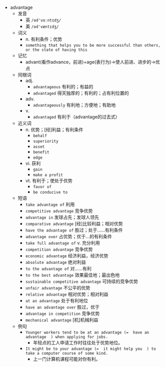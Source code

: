 - advantage
  - 发音
    - 英 `/əd'vɑːntɪdʒ/`
    - 美 `/əd'væntɪdʒ/`
  - 词义
    - n. 有利条件；优势
    - `something that helps you to be more successful than others, or the state of having this`
  - 记忆
    - advant(看作advance，前进)+age(表行为)→使人前进、进步的→优点
  - 同根词
    - adj.
      - `advantageous` 有利的；有益的
      - `advantaged` 得天独厚的；有利的；占有利位置的
    - adv.
      - `advantageously` 有利地；方便地；有助地
    - v.
      - `advantaged` 有利于（advantage的过去式）
  - 近义词
    - n. 优势；[经]利益；有利条件
      - `behalf`
      - `superiority`
      - `asset`
      - `benefit`
      - `edge`
    - vi. 获利
      - `gain`
      - `make a profit`
    - vt. 有利于；使处于优势
      - `favor of`
      - `be conducive to`
  - 短语
    - `take advantage of` 利用 
    - `competitive advantage` 竞争优势 
    - `advantage in` 发球占先；发球人领先 
    - `comparative advantage` [经]比较利益；相对优势 
    - `have the advantage of` 胜过；处于……有利条件 
    - `advantage over` 占优势；优于…的有利条件 
    - `take full advantage of` v. 充分利用 
    - `competition advantage` 竞争优势 
    - `economic advantage` 经济利益，经济优势 
    - `absolute advantage` 绝对利益 
    - `to the advantage of` 对……有利 
    - `to the best advantage` 效果最佳地；最出色地 
    - `sustainable competitive advantage` 可持续的竞争优势 
    - `unfair advantage` 不公平的优势 
    - `relative advantage` 相对优势；相对利益 
    - `at an advantage` 处于有利地位 
    - `have an advantage over` 胜过，优于 
    - `advantage in competition` 竞争优势 
    - `mechanical advantage` [机]机械利益 
  - 例句
    - `Younger workers tend to be at an advantage (=  have an advantage  ) when applying for jobs.`
      - 年轻点的工人申请工作时往往处于优势地位。
    - `It might be to your advantage (=  it might help you  ) to take a computer course of some kind.`
      - 上一门计算机课程可能对你有利。

